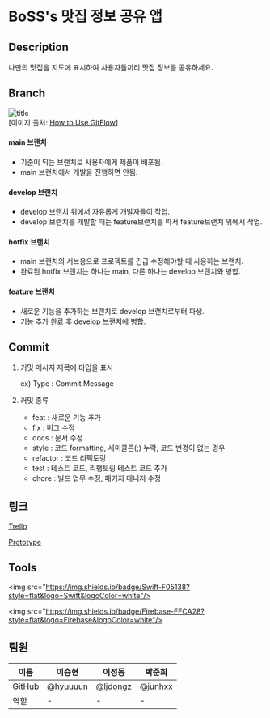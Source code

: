 <h1>BoSS's 맛집 정보 공유 앱</h1>

<h2>Description</h2>
나만의 맛집을 지도에 표시하여 사용자들끼리 맛집 정보를 공유하세요.

<h2>Branch</h2>

![title](https://media.vlpt.us/images/yejine2/post/e6833c35-f4ff-493a-b5a2-b4cd82f91f13/git-flow.png)   
[이미지 출처: [How to Use GitFlow](https://www.campingcoder.com/2018/04/how-to-use-git-flow/)]

#### main 브랜치
- 기준이 되는 브랜치로 사용자에게 제품이 배포됨.
- main 브랜치에서 개발을 진행하면 안됨.

#### develop 브랜치
- develop 브랜치 위에서 자유롭게 개발자들이 작업. 
- develop 브랜치를 개발할 때는 feature브랜치를 따서 feature브랜치 위에서 작업.

#### hotfix 브랜치
- main 브랜치의 서브용으로 프로젝트를 긴급 수정해야할 때 사용하는 브랜치.
- 완료된 hotfix 브랜치는 하나는 main, 다른 하나는 develop 브랜치와 병합.

#### feature 브랜치
- 새로운 기능을 추가하는 브랜치로 develop 브랜치로부터 파생.
- 기능 추가 완료 후 develop 브랜치에 병합.

<h2>Commit</h2>

1. 커밋 메시지 제목에 타입을 표시

    ex) Type : Commit Message

2. 커밋 종류
    - feat 	: 새로운 기능 추가
    - fix 		: 버그 수정
    - docs 	: 문서 수정
    - style 	: 코드 formatting, 세미콜론(;) 누락, 코드 변경이 없는 경우
    - refactor : 코드 리팩토링
    - test 	: 테스트 코드, 리팽토링 테스트 코드 추가
    - chore 	: 빌드 업무 수정, 패키지 매니저 수정

<h2>링크</h2>

[Trello](https://trello.com/b/UIdCI9Gk/boss)   

[Prototype](https://ovenapp.io/view/4hEuGyQFFgbREUzjkCejf8hXx55jISWM/)


<h2>Tools</h2>

<img src="https://img.shields.io/badge/Swift-F05138?style=flat&logo=Swift&logoColor=white"/>

<img src="https://img.shields.io/badge/Firebase-FFCA28?style=flat&logo=Firebase&logoColor=white"/>

<h2>팀원</h2>

| 이름 | 이승현 | 이정동 | 박준희 |
| --- | --- | --- | --- |
| GitHub | [@hyuuuun](https://github.com/hyuuuun) | [@ljdongz](https://github.com/ljdongz) | [@junhxx](https://github.com/junhxx) |
| 역할 | - | - | - |



